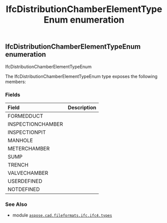 ﻿---
title: IfcDistributionChamberElementTypeEnum enumeration
second_title: Aspose.CAD for Python via .NET API References
description: 
type: docs
weight: 2480
url: /python-net/aspose.cad.fileformats.ifc.ifc4.types/ifcdistributionchamberelementtypeenum/
is_root: false
---

## IfcDistributionChamberElementTypeEnum enumeration

IfcDistributionChamberElementTypeEnum



The IfcDistributionChamberElementTypeEnum type exposes the following members:

### Fields
| Field | Description |
| :- | :- |
| FORMEDDUCT |  |
| INSPECTIONCHAMBER |  |
| INSPECTIONPIT |  |
| MANHOLE |  |
| METERCHAMBER |  |
| SUMP |  |
| TRENCH |  |
| VALVECHAMBER |  |
| USERDEFINED |  |
| NOTDEFINED |  |



### See Also
* module [`aspose.cad.fileformats.ifc.ifc4.types`](..)
